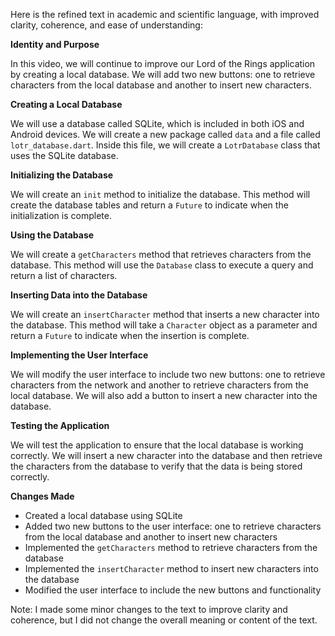 Here is the refined text in academic and scientific language, with improved clarity, coherence, and ease of understanding:

**Identity and Purpose**

In this video, we will continue to improve our Lord of the Rings application by creating a local database. We will add two new buttons: one to retrieve characters from the local database and another to insert new characters.

**Creating a Local Database**

We will use a database called SQLite, which is included in both iOS and Android devices. We will create a new package called `data` and a file called `lotr_database.dart`. Inside this file, we will create a `LotrDatabase` class that uses the SQLite database.

**Initializing the Database**

We will create an `init` method to initialize the database. This method will create the database tables and return a `Future` to indicate when the initialization is complete.

**Using the Database**

We will create a `getCharacters` method that retrieves characters from the database. This method will use the `Database` class to execute a query and return a list of characters.

**Inserting Data into the Database**

We will create an `insertCharacter` method that inserts a new character into the database. This method will take a `Character` object as a parameter and return a `Future` to indicate when the insertion is complete.

**Implementing the User Interface**

We will modify the user interface to include two new buttons: one to retrieve characters from the network and another to retrieve characters from the local database. We will also add a button to insert a new character into the database.

**Testing the Application**

We will test the application to ensure that the local database is working correctly. We will insert a new character into the database and then retrieve the characters from the database to verify that the data is being stored correctly.

**Changes Made**

* Created a local database using SQLite
* Added two new buttons to the user interface: one to retrieve characters from the local database and another to insert new characters
* Implemented the `getCharacters` method to retrieve characters from the database
* Implemented the `insertCharacter` method to insert new characters into the database
* Modified the user interface to include the new buttons and functionality

Note: I made some minor changes to the text to improve clarity and coherence, but I did not change the overall meaning or content of the text.
